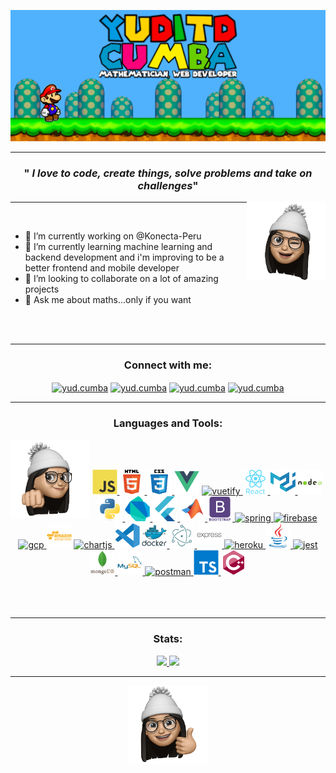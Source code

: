 ![Welcome to my profile](https://github.com/yud-cumba/yud-cumba/blob/main/fondo.png?raw=true)

<hr>
<!-- MAIN PHRASE SECTION -->
<span align="center">
  <span>
    <h3 align="center">"<em>
I love to code, create things, solve problems and take on challenges</em>"
    </h3>
  <img align="right" src="https://github.com/yud-cumba/yud-cumba/blob/main/yo2.png" alt="yud.cumba" height="25%" width="25%" />
</span>

<!-- ABOUT YOU -->
<hr>
<span align="left">
  <br>
  <ul>
    <li> 🔭  I’m currently working on @Konecta-Peru</li>
   <li> 🌱  I’m currently learning machine learning and backend development and i'm improving to be a better frontend and mobile developer</strong></li>
   <li> 👯 I’m looking to collaborate on a lot of amazing projects</li>
   <li> 💬 Ask me about maths...only if you want</li>
  </ul>
  <br>
  <br>
  </span>
<!-- CONNECTION -->
<hr>      
<h3 align="center">Connect with me:</h3>

<p align="center">
  <a href="https://www.linkedin.com/in/yuditd-cumba/" target="blank"><img align="center" src="https://raw.githubusercontent.com/rahuldkjain/github-profile-readme-generator/master/src/images/icons/Social/linked-in-alt.svg" alt="yud.cumba" height="30" width="40" /></a>
  <a href="https://web.facebook.com/yud.cumba/" target="blank"><img align="center" src="https://raw.githubusercontent.com/rahuldkjain/github-profile-readme-generator/master/src/images/icons/Social/facebook.svg" alt="yud.cumba" height="30" width="40" /></a>
  <a href="https://www.instagram.com/yud.cumba" target="blank"><img align="center" src="https://raw.githubusercontent.com/rahuldkjain/github-profile-readme-generator/master/src/images/icons/Social/instagram.svg" alt="yud.cumba" height="30" width="40" /></a>
   <a href="mailto:yudith.cumba@gmail.com" target="blank"><img align="center" src="https://upload.wikimedia.org/wikipedia/commons/thumb/7/7e/Gmail_icon_%282020%29.svg/2560px-Gmail_icon_%282020%29.svg.png" alt="yud.cumba" height="28" width="30" /></a>
</p>

<!-- LANGUAGES AND TOOLS -->
<hr>
<h3 align="center">Languages and Tools:</h3>
<img align="left" src="https://github.com/yud-cumba/yud-cumba/blob/main/yo4.png" alt="yud.cumba" height="25%" width="25%" />

<br>
<br>
<p align="center">
   <a href="https://developer.mozilla.org/en-US/docs/Web/JavaScript" target="_blank"> <img src="https://raw.githubusercontent.com/devicons/devicon/master/icons/javascript/javascript-original.svg" alt="javascript" width="40" height="40"/> </a>
   <a href="https://www.w3.org/html/" target="_blank"> <img src="https://raw.githubusercontent.com/devicons/devicon/master/icons/html5/html5-original-wordmark.svg" alt="html5" width="40" height="40"/> </a> 
  <a href="https://www.w3schools.com/css/" target="_blank"> <img src="https://raw.githubusercontent.com/devicons/devicon/master/icons/css3/css3-original-wordmark.svg" alt="css3" width="40" height="40"/> </a>
  <a href="https://vuejs.org/" target="_blank"> <img src="https://github.com/devicons/devicon/blob/master/icons/vuejs/vuejs-original.svg" alt="vuejs" width="40" height="40"/></a> 
  <a href="https://vuetifyjs.com/" target="_blank"> <img src="https://camo.githubusercontent.com/be384df72ff1748336f5927f7116e79a37cbe1639a5b7db162be2d7afe350f87/68747470733a2f2f63646e2e767565746966796a732e636f6d2f696d616765732f6c6f676f732f6c6f676f2e737667" alt="vuetify" width="40" height="40"/> </a> 
   <a href="https://reactjs.org/" target="_blank"> <img src="https://raw.githubusercontent.com/devicons/devicon/master/icons/react/react-original-wordmark.svg" alt="react" width="40" height="40"/> </a> 
   <a href="https://mui.com/" target="_blank"> <img src="https://github.com/devicons/devicon/blob/master/icons/materialui/materialui-original.svg" alt="c" width="40" height="40"/> </a>
   <a href="https://nodejs.org" target="_blank"> <img src="https://raw.githubusercontent.com/devicons/devicon/master/icons/nodejs/nodejs-original-wordmark.svg" alt="nodejs" width="40" height="40"/> </a>
     <a href="https://www.python.org" target="_blank"> <img src="https://raw.githubusercontent.com/devicons/devicon/master/icons/python/python-original.svg" alt="python" width="40" height="40"/> </a>
  </a><a href="https://dart.dev/" target="_blank"> <img src="https://github.com/devicons/devicon/blob/master/icons/dart/dart-original.svg" alt="dart" width="40" height="40"/> </a> 
  <a href="https://flutter.dev/?gclid=CjwKCAjwn8SLBhAyEiwAHNTJbWwkPlx79tDSzWfOrldZPTaw7xolyB6u-Mj7nAY206AcAKRozf026BoC1pgQAvD_BwE&gclsrc=aw.ds/" target="_blank"> <img src="https://github.com/devicons/devicon/blob/master/icons/flutter/flutter-original.svg" alt="linux" width="40" height="40"/> </a>
  <a href="https://www.mathworks.com/products/matlab.html" target="_blank"> <img src="https://github.com/devicons/devicon/blob/master/icons/matlab/matlab-original.svg" alt="tailwind" width="40" height="40"/>   </a>   
  <a href="https://getbootstrap.com" target="_blank"> <img src="https://raw.githubusercontent.com/devicons/devicon/master/icons/bootstrap/bootstrap-plain-wordmark.svg" alt="bootstrap" width="40" height="40"/> </a>
  <a href="https://www.overleaf.com/" target="_blank"> <img src="https://images.ctfassets.net/nrgyaltdicpt/6qSXAo1CYEeBn5RkKLOR64/19c74bfb9a32772e353ff25c6f0070f5/ologo_square_colour_light_bg.png" alt="spring" width="40" height="40"/> </a>
   <a href="https://firebase.google.com/" target="_blank"> <img src="https://www.vectorlogo.zone/logos/firebase/firebase-icon.svg" alt="firebase" width="40" height="40"/> </a>
  <a href="https://cloud.google.com" target="_blank"> <img src="https://www.vectorlogo.zone/logos/google_cloud/google_cloud-icon.svg" alt="gcp" width="40" height="40"/> </a>
   <a href="https://aws.amazon.com/" target="_blank"> <img src="https://github.com/devicons/devicon/blob/master/icons/amazonwebservices/amazonwebservices-plain-wordmark.svg" alt="mssql" width="40" height="40"/></a>
  <a href="https://www.chartjs.org" target="_blank"> <img src="https://www.chartjs.org/media/logo-title.svg" alt="chartjs" width="40" height="40"/> </a>
  <a href="https://vscode.dev/" target="_blank"> <img src="https://github.com/devicons/devicon/blob/master/icons/vscode/vscode-original.svg" alt="mssql" width="40" height="40"/></a>
  <a href="https://www.docker.com/" target="_blank"> <img src="https://raw.githubusercontent.com/devicons/devicon/master/icons/docker/docker-original-wordmark.svg" alt="docker" width="40" height="40"/> </a> <a href="https://www.electronjs.org" target="_blank"> <img src="https://raw.githubusercontent.com/devicons/devicon/master/icons/electron/electron-original.svg" alt="electron" width="40" height="40"/> </a>
  <a href="https://expressjs.com" target="_blank"> <img src="https://raw.githubusercontent.com/devicons/devicon/master/icons/express/express-original-wordmark.svg" alt="express" width="40" height="40"/> </a>
  <a href="https://heroku.com" target="_blank"> <img src="https://www.vectorlogo.zone/logos/heroku/heroku-icon.svg" alt="heroku" width="40" height="40"/> </a> 
 </a> <a href="https://www.java.com" target="_blank"> <img src="https://raw.githubusercontent.com/devicons/devicon/master/icons/java/java-original.svg" alt="java" width="40" height="40"/> </a>
  <a href="https://jestjs.io" target="_blank"> <img src="https://www.vectorlogo.zone/logos/jestjsio/jestjsio-icon.svg" alt="jest" width="40" height="40"/> </a>
  <a href="https://www.mongodb.com/" target="_blank"> <img src="https://raw.githubusercontent.com/devicons/devicon/master/icons/mongodb/mongodb-original-wordmark.svg" alt="mongodb" width="40" height="40"/> </a>
  <a href="https://www.mysql.com/" target="_blank"> <img src="https://raw.githubusercontent.com/devicons/devicon/master/icons/mysql/mysql-original-wordmark.svg" alt="mysql" width="40" height="40"/> </a> 
<a href="https://postman.com" target="_blank"> <img src="https://www.vectorlogo.zone/logos/getpostman/getpostman-icon.svg" alt="postman" width="40" height="40"/> 
  <a href="https://www.typescriptlang.org/" target="_blank"> <img src="https://raw.githubusercontent.com/devicons/devicon/master/icons/typescript/typescript-original.svg" alt="typescript" width="40" height="40"/> </a>
    <a href="https://www.w3schools.com/cpp/" target="_blank"> <img src="https://raw.githubusercontent.com/devicons/devicon/master/icons/cplusplus/cplusplus-original.svg" alt="cplusplus" width="40" height="40"/> </a>
  <br>
<br>
  <br>
<br>
</p>  

<!-- SUPPORT -->
<!-- <hr>
<p>
  <h3 align="center">Support:</h3>
  <p>
    <a href="https://www.buymeacoffee.com/josuerv99">
      <img align="center" src="https://cdn.buymeacoffee.com/buttons/v2/default-yellow.png" height="50" width="210" alt="josuerv99"/>
    </a>
  </p>
</p> -->
   
<!-- GITHUB STATS -->
<hr>
<div style="display: block;">
  <h3 align="center">Stats:</h3>
<!--    <img align="right" src="https://github.com/yud-cumba/yud-cumba/blob/main/yo2.png" alt="yud.cumba" height="200" width="240" /> -->
<p align="center">
<a href="https://github.com/yud-cumba">
  <img height="180" src="https://github-readme-stats-eight-theta.vercel.app/api?username=yud-cumba&show_icons=true&theme=algolia&include_all_commits=true&count_private=true"/>
  <img height="180" src="https://github-readme-stats-eight-theta.vercel.app/api/top-langs/?username=yud-cumba&layout=compact&langs_count=8&theme=algolia"/>
</a>
</p>
</div>
<hr>
<p align="center">
<img align="center" src="https://github.com/yud-cumba/yud-cumba/blob/main/yo3.png" alt="yud.cumba" height="25%" width="25%" />
  </p>


